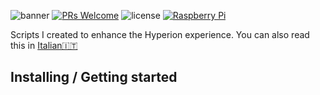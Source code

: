 ![banner](https://dl.dropboxusercontent.com/s/xbczn9daprt7q2i/banner.png?dl=0 "banner with JFtech logo & social")
[![PRs Welcome](https://img.shields.io/badge/PRs-welcome-brightgreen.svg)](http://makeapullrequest.com) ![license](https://img.shields.io/github/license/mashape/apistatus.svg) [![Raspberry Pi](https://img.shields.io/badge/made%20for-Raspberry%20Pi-red.svg)](https://kit.com/JFtech/raspberry-pi-starter-pack)

Scripts I created to enhance the Hyperion experience. You can also read this in [Italian🇮🇹](README-it-IT.md)

## Installing / Getting started


